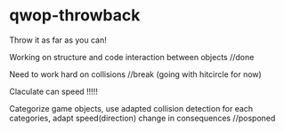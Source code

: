 # qwop-throwback
Throw it as far as you can!

Working on structure and code interaction between objects //done

Need to work hard on collisions //break (going with hitcircle for now)

Claculate can speed !!!!!

Categorize game objects, use adapted collision detection for each categories, adapt speed(direction) change in consequences //posponed
